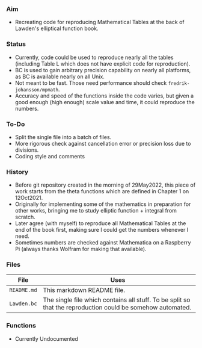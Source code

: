 ### Aim
* Recreating code for reproducing Mathematical Tables at the back of Lawden's elliptical function book.
### Status
* Currently, code could be used to reproduce nearly all the tables (including Table L which does not have explicit code for reproduction).
* BC is used to gain arbitrary precision capability on nearly all platforms, as BC is available nearly on all Unix.
* Not meant to be fast. Those need performance should check <code>fredrik-johansson/mpmath</code>.
* Accuracy and speed of the functions inside the code varies, but given a good enough (high enough) scale value and time, it could reproduce the numbers.
### To-Do
* Split the single file into a batch of files.
* More rigorous check against cancellation error or precision loss due to divisions.
* Coding style and comments
### History
* Before git repository created in the morning of 29May2022, this piece of work starts from the theta functions which are defined in Chapter 1 on 12Oct2021.
* Originally for implementing some of the mathematics in preparation for other works, bringing me to study elliptic function + integral from scratch.
* Later agree (with myself) to reproduce all Mathematical Tables at the end of the book first, making sure I could get the numbers whenever I need.
* Sometimes numbers are checked against Mathematica on a Raspberry Pi (always thanks Wolfram for making that available).
### Files

| File | Uses |
| ---- | ---- |
|<code>README.md</code> |This markdown README file. |
|<code>Lawden.bc</code> |The single file which contains all stuff. To be split so that the reproduction could be somehow automated. |

### Functions
* Currently Undocumented
